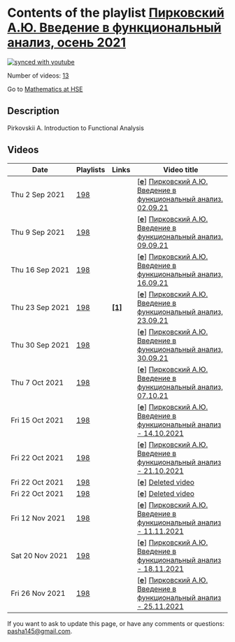 # Contents of the playlist [Пирковский А.Ю. Введение в функциональный анализ, осень 2021](https://www.youtube.com/playlist?list=PLq3E5oubNNoCK1cpq1dm4shuyWrqB-v7a)

[![synced with youtube](https://img.shields.io/github/last-commit/mathphysschool/mathphysschool.github.io/autoupdate1?label=synced%20with%20youtube)](https://github.com/mathphysschool/mathphysschool.github.io/commits/autoupdate1)

Number of videos: [13](#videos)

Go to [Mathematics at HSE](../README.md)

## Description

Pirkovskii A. Introduction to Functional Analysis

## Videos

|Date|Playlists|Links|Video title|
|---|---|---|---|
| Thu&nbsp;2&nbsp;Sep&nbsp;2021 | [198](../playlists/198 "Пирковский А.Ю. Введение в функциональный анализ, осень 2021") |  | [[**e**](https://studio.youtube.com/video/BEIDYrPxRac/edit "Edit")] [Пирковский А.Ю. Введение в функциональный анализ. 02.09.21](https://www.youtube.com/watch?v=BEIDYrPxRac&list=PLq3E5oubNNoCK1cpq1dm4shuyWrqB-v7a "Pirkovskii A. Introduction to Functional Analysis. 02.09.21") |
| Thu&nbsp;9&nbsp;Sep&nbsp;2021 | [198](../playlists/198 "Пирковский А.Ю. Введение в функциональный анализ, осень 2021") |  | [[**e**](https://studio.youtube.com/video/3yyGbCPPzhs/edit "Edit")] [Пирковский А.Ю. Введение в функциональный анализ. 09.09.21](https://www.youtube.com/watch?v=3yyGbCPPzhs&list=PLq3E5oubNNoCK1cpq1dm4shuyWrqB-v7a "звук появится на 6.25 минуте&#013;The sound appears at 6:25. Sorry about that. Anyway, I repeated everything from the very beginning after having turned on the sound.") |
| Thu&nbsp;16&nbsp;Sep&nbsp;2021 | [198](../playlists/198 "Пирковский А.Ю. Введение в функциональный анализ, осень 2021") |  | [[**e**](https://studio.youtube.com/video/__PVbIzSnYs/edit "Edit")] [Пирковский А.Ю. Введение в функциональный анализ, 16.09.21](https://www.youtube.com/watch?v=__PVbIzSnYs&list=PLq3E5oubNNoCK1cpq1dm4shuyWrqB-v7a) |
| Thu&nbsp;23&nbsp;Sep&nbsp;2021 | [198](../playlists/198 "Пирковский А.Ю. Введение в функциональный анализ, осень 2021") | [**[1]**](https://youtube.com/playlist?list=PLq3E5oubNNoDo_hwwK0q9O-wp_NqqHqj_) | [[**e**](https://studio.youtube.com/video/vBTP51gWTvg/edit "Edit")] [Пирковский А.Ю. Введение в функциональный анализ, 23.09.21](https://www.youtube.com/watch?v=vBTP51gWTvg&list=PLq3E5oubNNoCK1cpq1dm4shuyWrqB-v7a "Плохой звук: преподаватель не включил микрофон&#013;Poor sound; sorry about that. You can find essentially the same material (with sound!) in Lectures 4 and 5 here: https://youtube.com/playlist?list=PLq3E5oubNNoDo&#95;hwwK0q9O-wp&#95;NqqHqj&#95;") |
| Thu&nbsp;30&nbsp;Sep&nbsp;2021 | [198](../playlists/198 "Пирковский А.Ю. Введение в функциональный анализ, осень 2021") |  | [[**e**](https://studio.youtube.com/video/Hhh1jgi10c4/edit "Edit")] [Пирковский А.Ю. Введение в функциональный анализ, 30.09.21](https://www.youtube.com/watch?v=Hhh1jgi10c4&list=PLq3E5oubNNoCK1cpq1dm4shuyWrqB-v7a) |
| Thu&nbsp;7&nbsp;Oct&nbsp;2021 | [198](../playlists/198 "Пирковский А.Ю. Введение в функциональный анализ, осень 2021") |  | [[**e**](https://studio.youtube.com/video/7nS5F9cKB8U/edit "Edit")] [Пирковский А.Ю. Введение в функциональный анализ, 07.10.21](https://www.youtube.com/watch?v=7nS5F9cKB8U&list=PLq3E5oubNNoCK1cpq1dm4shuyWrqB-v7a "В конце лекции нет звука") |
| Fri&nbsp;15&nbsp;Oct&nbsp;2021 | [198](../playlists/198 "Пирковский А.Ю. Введение в функциональный анализ, осень 2021") |  | [[**e**](https://studio.youtube.com/video/NBu8P_9VYVM/edit "Edit")] [Пирковский А.Ю. Введение в функциональный анализ - 14.10.2021](https://www.youtube.com/watch?v=NBu8P_9VYVM&list=PLq3E5oubNNoCK1cpq1dm4shuyWrqB-v7a "Введение в функциональный анализ&#013;Факультет математики&#013;Пирковский Алексей Юльевич&#013;Язык: английский") |
| Fri&nbsp;22&nbsp;Oct&nbsp;2021 | [198](../playlists/198 "Пирковский А.Ю. Введение в функциональный анализ, осень 2021") |  | [[**e**](https://studio.youtube.com/video/_Vo2ikFztuY/edit "Edit")] [Пирковский А.Ю. Введение в функциональный анализ - 21.10.2021](https://www.youtube.com/watch?v=_Vo2ikFztuY&list=PLq3E5oubNNoCK1cpq1dm4shuyWrqB-v7a "Введение в функциональный анализ&#013;Факультет математики&#013;Пирковский Алексей Юльевич&#013;Язык: английский") |
| Fri&nbsp;22&nbsp;Oct&nbsp;2021 | [198](../playlists/198 "Пирковский А.Ю. Введение в функциональный анализ, осень 2021") |  | [[**e**](https://studio.youtube.com/video/RotMBr5YyVU/edit "Edit")] [Deleted video](https://www.youtube.com/watch?v=RotMBr5YyVU&list=PLq3E5oubNNoCK1cpq1dm4shuyWrqB-v7a "This video is unavailable.") |
| Fri&nbsp;22&nbsp;Oct&nbsp;2021 | [198](../playlists/198 "Пирковский А.Ю. Введение в функциональный анализ, осень 2021") |  | [[**e**](https://studio.youtube.com/video/bHeZ9vOK30M/edit "Edit")] [Deleted video](https://www.youtube.com/watch?v=bHeZ9vOK30M&list=PLq3E5oubNNoCK1cpq1dm4shuyWrqB-v7a "This video is unavailable.") |
| Fri&nbsp;12&nbsp;Nov&nbsp;2021 | [198](../playlists/198 "Пирковский А.Ю. Введение в функциональный анализ, осень 2021") |  | [[**e**](https://studio.youtube.com/video/WICfMbx1keg/edit "Edit")] [Пирковский А.Ю. Введение в функциональный анализ - 11.11.2021](https://www.youtube.com/watch?v=WICfMbx1keg&list=PLq3E5oubNNoCK1cpq1dm4shuyWrqB-v7a "Введение в функциональный анализ&#013;Факультет математики&#013;Пирковский Алексей Юльевич&#013;Язык: английский") |
| Sat&nbsp;20&nbsp;Nov&nbsp;2021 | [198](../playlists/198 "Пирковский А.Ю. Введение в функциональный анализ, осень 2021") |  | [[**e**](https://studio.youtube.com/video/vmPAKQgV4Eg/edit "Edit")] [Пирковский А.Ю. Введение в функциональный анализ - 18.11.2021](https://www.youtube.com/watch?v=vmPAKQgV4Eg&list=PLq3E5oubNNoCK1cpq1dm4shuyWrqB-v7a "Введение в функциональный анализ&#013;Факультет математики&#013;Пирковский Алексей Юльевич&#013;Язык: английский") |
| Fri&nbsp;26&nbsp;Nov&nbsp;2021 | [198](../playlists/198 "Пирковский А.Ю. Введение в функциональный анализ, осень 2021") |  | [[**e**](https://studio.youtube.com/video/owJcUbWksWI/edit "Edit")] [Пирковский А.Ю. Введение в функциональный анализ - 25.11.2021](https://www.youtube.com/watch?v=owJcUbWksWI&list=PLq3E5oubNNoCK1cpq1dm4shuyWrqB-v7a "Введение в функциональный анализ&#013;Факультет математики&#013;Пирковский Алексей Юльевич&#013;Язык: английский") |


 If you want to ask to update this page, or have any comments or questions: <pasha145@gmail.com>.